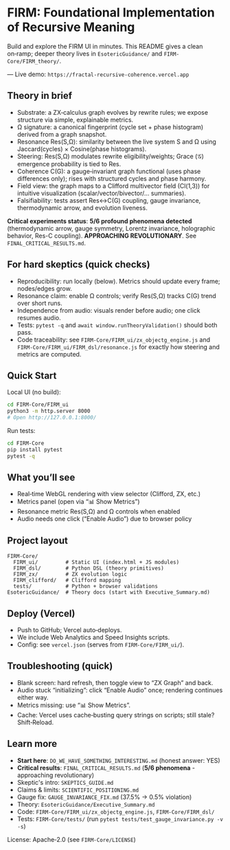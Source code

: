 # FIRM: Foundational Implementation of Recursive Meaning

Build and explore the FIRM UI in minutes. This README gives a clean on‑ramp; deeper theory lives in `EsotericGuidance/` and `FIRM-Core/FIRM_theory/`.

— Live demo: `https://fractal-recursive-coherence.vercel.app`

## Theory in brief
- Substrate: a ZX‑calculus graph evolves by rewrite rules; we expose structure via simple, explainable metrics.
- Ω signature: a canonical fingerprint (cycle set + phase histogram) derived from a graph snapshot.
- Resonance Res(S,Ω): similarity between the live system S and Ω using Jaccard(cycles) × Cosine(phase histograms).
- Steering: Res(S,Ω) modulates rewrite eligibility/weights; Grace (𝒢) emergence probability is tied to Res.
- Coherence C(G): a gauge‑invariant graph functional (uses phase differences only); rises with structured cycles and phase harmony.
- Field view: the graph maps to a Clifford multivector field (Cl(1,3)) for intuitive visualization (scalar/vector/bivector/… summaries).
- Falsifiability: tests assert Res↔C(G) coupling, gauge invariance, thermodynamic arrow, and evolution liveness.

**Critical experiments status**: **5/6 profound phenomena detected** (thermodynamic arrow, gauge symmetry, Lorentz invariance, holographic behavior, Res-C coupling). **APPROACHING REVOLUTIONARY**. See `FINAL_CRITICAL_RESULTS.md`.

## For hard skeptics (quick checks)
- Reproducibility: run locally (below). Metrics should update every frame; nodes/edges grow.
- Resonance claim: enable Ω controls; verify Res(S,Ω) tracks C(G) trend over short runs.
- Independence from audio: visuals render before audio; one click resumes audio.
- Tests: `pytest -q` and `await window.runTheoryValidation()` should both pass.
- Code traceability: see `FIRM-Core/FIRM_ui/zx_objectg_engine.js` and `FIRM-Core/FIRM_ui/FIRM_dsl/resonance.js` for exactly how steering and metrics are computed.

## Quick Start

Local UI (no build):
```bash
cd FIRM-Core/FIRM_ui
python3 -m http.server 8000
# Open http://127.0.0.1:8000/
```

Run tests:
```bash
cd FIRM-Core
pip install pytest
pytest -q
```

## What you’ll see
- Real‑time WebGL rendering with view selector (Clifford, ZX, etc.)
- Metrics panel (open via “📊 Show Metrics”)
- Resonance metric Res(S,Ω) and Ω controls when enabled
- Audio needs one click (“Enable Audio”) due to browser policy

## Project layout
```
FIRM-Core/
  FIRM_ui/         # Static UI (index.html + JS modules)
  FIRM_dsl/        # Python DSL (theory primitives)
  FIRM_zx/         # ZX evolution logic
  FIRM_clifford/   # Clifford mapping
  tests/           # Python + browser validations
EsotericGuidance/  # Theory docs (start with Executive_Summary.md)
```

## Deploy (Vercel)
- Push to GitHub; Vercel auto‑deploys.
- We include Web Analytics and Speed Insights scripts.
- Config: see `vercel.json` (serves from `FIRM-Core/FIRM_ui/`).

## Troubleshooting (quick)
- Blank screen: hard refresh, then toggle view to “ZX Graph” and back.
- Audio stuck “initializing”: click “Enable Audio” once; rendering continues either way.
- Metrics missing: use “📊 Show Metrics”.
- Cache: Vercel uses cache‑busting query strings on scripts; still stale? Shift‑Reload.

## Learn more
- **Start here**: `DO_WE_HAVE_SOMETHING_INTERESTING.md` (honest answer: YES)
- **Critical results**: `FINAL_CRITICAL_RESULTS.md` (**5/6 phenomena** - approaching revolutionary)
- Skeptic's intro: `SKEPTICS_GUIDE.md`
- Claims & limits: `SCIENTIFIC_POSITIONING.md`
- Gauge fix: `GAUGE_INVARIANCE_FIX.md` (37.5% → 0.5% violation)
- Theory: `EsotericGuidance/Executive_Summary.md`
- Code: `FIRM-Core/FIRM_ui/zx_objectg_engine.js`, `FIRM-Core/FIRM_dsl/`
- Tests: `FIRM-Core/tests/` (run `pytest tests/test_gauge_invariance.py -v -s`)

License: Apache‑2.0 (see `FIRM-Core/LICENSE`)
